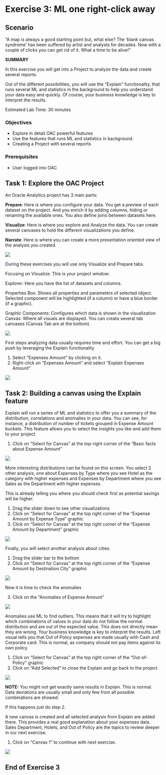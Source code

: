 # Exercise 3: ML one right-click away

## Scenario

“A map is always a good starting point but, what else? The ‘blank canvas syndrome’ has been suffered by artist and analysts for decades. Now with a couple of clicks you can get rid of it. What a time to be alive!”

__SUMMARY__

In this exercise you will get into a Project to analyze the data and create several reports.

Out of the different possibilities, you will use the “Explain” functionality, that runs several ML and statistics in the background to help you understand your data easy and quickly. Of course, your business knowledge is key to interpret the results.

Estimated Lab Time: 30 minutes

### Objectives

* Explore in detail OAC powerful features
* Use the features that runs ML and statistics in background.
* Creating a Project with several reports

### Prerequisites
* User logged into OAC

## **Task 1**: Explore the OAC Project


An Oracle Analytics project has 3 main parts:

**Prepare**: Here is where you configure your data. You get a preview of each dataset on the project. And you enrich it by adding columns, hiding or renaming the available ones. You also define joins between datasets here.

**Visualize**: Here is where you explore and Analyze the data.
You can create several canvases to hold the different visualizations you define.

**Narrate**: Here is where you can create a more presentation oriented view of the analysis you created.

![](images/1_home_page_project.png " ")

During these exercises you will use only Visualize and Prepare tabs.


Focusing on Visualize. This is your project window:

Explorer: Here you have the list of datasets and columns.

Properties Box: Shows all properties and parameters of selected object. Selected component will be highlighted (if a column) or have a blue border (if a graphic).

Graphic Components: Configures which data is shown in the visualization
Canvas: Where all visuals are displayed. You can create several tab canvases (Canvas Tab are at the bottom).

![](images/2_canvas_properties.png " ")


First steps analyzing data usually requires time and effort. You can get a big push by leveraging the Explain functionality
1. Select “Expenses Amount” by clicking on it.
2. Right-click on “Expenses Amount” and select “Explain Expenses Amount”

![](images/3_explain_feature.png " ")

## **Task 2**: Building a canvas using the **Explain** feature



Explain will run a series of ML and statistics to offer you a summary of the distribution, correlations and anomalies in your data.
You can see, for instance, a distribution of number of tickets grouped in Expense Amount buckets.
This feature allows you to select the insights you like and add them to your project.
1. Click on “Select for Canvas” at the top-right corner of the “Basic facts about Expense Amount”

![](images/4_select_for_canvas.png " ")


More interesting distributions can be found on this screen.
You select 2 other analysis, one about Expenses by Type where you see Hotel as the category with higher expenses and
Expenses by Department where you see Sales as the Department with higher expenses.

This is already telling you where you should check first as potential savings will be higher.
1. Drag the slider down to see other visualizations
2. Click on “Select for Canvas” at the top right corner of the “Expense Amount by Expense Type” graphic
3. Click on “Select for Canvas” at the top right corner of the “Expense Amount by Department” graphic

![](images/5_scroll_select.png " ")


Finally, you will select another analysis about cities.
1. Drag the slider bar to the bottom
2. Click on “Select for Canvas” at the top right corner of the “Expense Amount by Destination City” graphic

![](images/5a_select_destination_city.png " ")

Now it is time to check the anomalies

3. Click on the “Anomalies of Expense Amount”

![](images/6_anomoly_expense.png " ")

Anomalies use ML to find outliers. This means that it will try to highlight which combinations of values in your data do not follow the normal distribution and are out of the expected value.
This does not directly mean they are wrong. Your business knowledge is key to interpret the results.
Left visual tells you that Out of Policy expenses are made usually with Cash and Corporate card. This is normal, as company should not pay items against its own policy.
1. Click on “Select for Canvas” at the top right corner of the “Out-of-Policy” graphic
2. Click on “Add Selected” to close the Explain and go back to the project.

![](images/7_Add_Selected.png " ")


**NOTE:** You might not get exactly same results in Explain. This is normal. Data deviations are usually small and only few from all possible combinations are showed. 

If this happens just do step 2.


A new canvas is created and all selected analysis from Explain are added there.
This provides a real good explanation about your expenses data.
Sales Department, Hotels, and Out of Policy are the topics to review deeper in our next exercise.
1. Click on “Canvas 1” to continue with next exercise.

![](images/8_select_canvas.png " ")

## End of Exercise 3